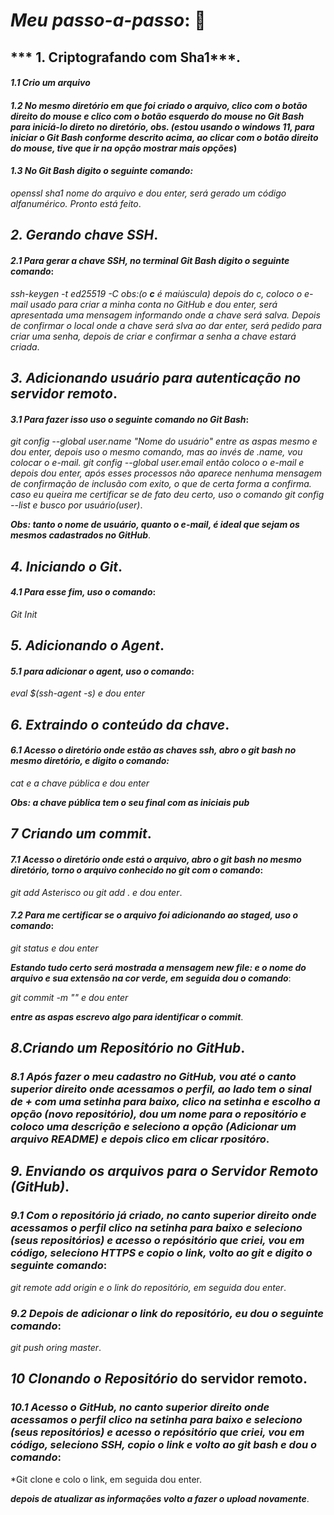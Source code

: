 # ***Meu passo-a-passo***: :footprints:


## *** 1. Criptografando com Sha1***.

#### *1.1 Crio um arquivo*
#### *1.2 No mesmo diretório em que foi criado o arquivo, clico com o botão direito do mouse e clico com o botão esquerdo do mouse no Git Bash para iniciá-lo direto no diretório, obs. (estou usando o windows 11, para iniciar o Git Bash conforme descrito acima, ao clicar com o botão direito do mouse, tive que ir na opção* ***mostrar mais opções***)

#### *1.3 No Git Bash digito o seguinte comando:*
*openssl sha1 nome do arquivo e dou enter, será gerado um código alfanumérico. Pronto está feito*.

## ***2. Gerando chave SSH***.

#### *2.1 Para gerar a chave **SSH**, no terminal Git Bash digito o seguinte comando*:
*ssh-keygen -t ed25519 -C obs:(o **c** é maiúscula) depois do c,  coloco o e-mail usado para criar a minha conta no GitHub e dou enter, será apresentada uma mensagem informando onde  a chave será salva. 
Depois de confirmar o local onde a chave será slva ao dar enter, será pedido para criar uma senha, depois de criar e confirmar a senha a chave estará criada*. 

## ***3. Adicionando usuário para autenticação no servidor remoto***.

#### *3.1 Para fazer isso uso o seguinte comando no Git Bash*:
*git config --global user.name "Nome do usuário" entre as aspas mesmo e dou enter, depois uso o mesmo comando, mas ao invés de .name, vou colocar o e-mail.
git config --global user.email então coloco o e-mail e depois dou enter, após esses processos não aparece nenhuma mensagem de confirmação de inclusão com exito, o que de certa forma a confirma.
caso eu queira me certificar se de fato deu certo, uso o comando git config --list e busco por usuário(user)*.

***Obs: tanto o nome de usuário, quanto o e-mail, é ideal que sejam os mesmos cadastrados no GitHub***.

## ***4. Iniciando o Git***.

#### ***4.1 Para esse fim, uso o comando***:
*Git Init*

## ***5. Adicionando o Agent***.

#### ***5.1 para adicionar o agent, uso o comando***:
*eval $(ssh-agent -s) e dou enter*

## ***6. Extraindo o conteúdo da chave***.

#### ***6.1 Acesso o diretório onde estão as chaves ssh, abro o git bash no mesmo diretório, e digito o comando:***
*cat e a chave pública e dou enter*

***Obs: a chave pública tem o seu final com as iniciais pub***

## ***7 Criando um commit***.

#### ***7.1 Acesso o diretório onde está o arquivo, abro o git bash no mesmo diretório, torno o arquivo conhecido no git com o comando***:
*git add Asterisco ou git add . e dou enter*.

#### ***7.2 Para me certificar se o arquivo foi adicionando ao staged, uso o comando***:
*git status e dou enter*

***Estando tudo certo será mostrada a mensagem new file: e o nome do arquivo e sua extensão na cor verde, em seguida dou o comando***:

*git commit -m "" e dou enter*

***entre as aspas escrevo algo para identificar o commit***.

## ***8.Criando um Repositório no GitHub***.

### ***8.1 Após fazer o meu cadastro no GitHub, vou até o canto superior direito onde acessamos o perfil, ao lado tem o sinal de + com uma setinha para baixo, clico na setinha e escolho a opção (novo repositório), dou um nome para o repositório e coloco uma descrição e seleciono a opção (Adicionar um arquivo README) e depois clico em clicar rpositóro***.

## ***9. Enviando os arquivos para o Servidor Remoto (GitHub)***.

### ***9.1 Com o repositório já criado, no canto superior direito onde acessamos o perfil clico na setinha para baixo e seleciono (seus repositórios) e acesso o repósitório que criei, vou em código, seleciono HTTPS e copio o link, volto ao git e digito o seguinte comando***:
*git remote add origin e o link do repositório, em seguida dou enter*.

### ***9.2 Depois de adicionar o link do repositório, eu dou o seguinte comando***:

*git push oring master*.

## ***10 Clonando o Repositório*** do servidor remoto.

### ***10.1 Acesso o GitHub, no canto superior direito onde acessamos o perfil clico na setinha para baixo e seleciono (seus repositórios) e acesso o repósitório que criei, vou em código, seleciono SSH, copio o link e volto ao git bash e dou o comando***:

*Git clone e colo o link, em seguida dou enter.

***depois de atualizar as informações volto a fazer o upload novamente***.
